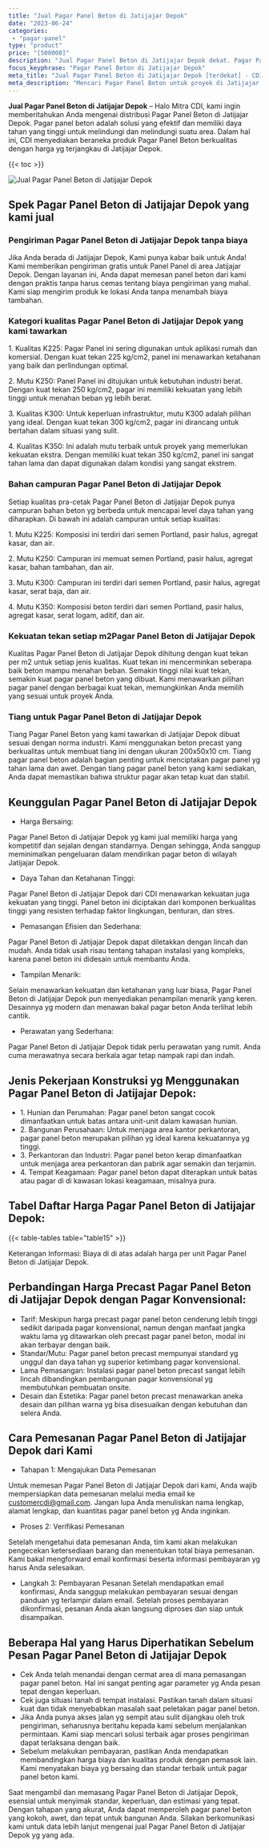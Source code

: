 ```yaml
---
title: "Jual Pagar Panel Beton di Jatijajar Depok"
date: "2023-06-24"
categories:
 - "pagar-panel"
type: "product"
price: "[500000]"
description: "Jual Pagar Panel Beton di Jatijajar Depok dekat. Pagar Panel Beton ini biasanya digunakan dalam project pembangunan sebagai pembatas area yang kuat dan awet. Hubungi kami untuk informasi lebih lanjut."
focus_keyphrase: "Pagar Panel Beton di Jatijajar Depok"
meta_title: "Jual Pagar Panel Beton di Jatijajar Depok [terdekat] - CDI"
meta_description: "Mencari Pagar Panel Beton untuk proyek di Jatijajar Depok? Kami menawarkan Pagar Panel Beton berkualitas untuk pembatas lahan. Dapatkan penawaran terbaik sekarang."
---
```


**Jual Pagar Panel Beton di Jatijajar Depok** – Halo Mitra CDI, kami ingin memberitahukan Anda mengenai distribusi Pagar Panel Beton di Jatijajar Depok. Pagar panel beton adalah solusi yang efektif dan memiliki daya tahan yang tinggi untuk melindungi dan melindungi suatu area. Dalam hal ini, CDI menyediakan beraneka produk Pagar Panel Beton berkualitas dengan harga yg terjangkau di Jatijajar Depok.

{{< toc >}}

![Jual Pagar Panel Beton di Jatijajar Depok](/images/pagar-panel/pagar-panel-26.jpg)

## Spek Pagar Panel Beton di Jatijajar Depok yang kami jual

### Pengiriman Pagar Panel Beton di Jatijajar Depok tanpa biaya

Jika Anda berada di Jatijajar Depok, Kami punya kabar baik untuk Anda! Kami memberikan pengiriman gratis untuk Panel Panel di area Jatijajar Depok. Dengan layanan ini, Anda dapat memesan panel beton dari kami dengan praktis tanpa harus cemas tentang biaya pengiriman yang mahal. Kami siap mengirim produk ke lokasi Anda tanpa menambah biaya tambahan.

### Kategori kualitas Pagar Panel Beton di Jatijajar Depok yang kami tawarkan

1\. Kualitas K225: Pagar Panel ini sering digunakan untuk aplikasi rumah dan komersial. Dengan kuat tekan 225 kg/cm2, panel ini menawarkan ketahanan yang baik dan perlindungan optimal.  

2\. Mutu K250: Panel Panel ini ditujukan untuk kebutuhan industri berat. Dengan kuat tekan 250 kg/cm2, pagar ini memiliki kekuatan yang lebih tinggi untuk menahan beban yg lebih berat.  

3\. Kualitas K300: Untuk keperluan infrastruktur, mutu K300 adalah pilihan yang ideal. Dengan kuat tekan 300 kg/cm2, pagar ini dirancang untuk bertahan dalam situasi yang sulit.  

4\. Kualitas K350: Ini adalah mutu terbaik untuk proyek yang memerlukan kekuatan ekstra. Dengan memiliki kuat tekan 350 kg/cm2, panel ini sangat tahan lama dan dapat digunakan dalam kondisi yang sangat ekstrem.

### Bahan campuran Pagar Panel Beton di Jatijajar Depok

Setiap kualitas pra-cetak Pagar Panel Beton di Jatijajar Depok punya campuran bahan beton yg berbeda untuk mencapai level daya tahan yang diharapkan. Di bawah ini adalah campuran untuk setiap kualitas:

1\. Mutu K225: Komposisi ini terdiri dari semen Portland, pasir halus, agregat kasar, dan air.

2\. Mutu K250: Campuran ini memuat semen Portland, pasir halus, agregat kasar, bahan tambahan, dan air.

3\. Mutu K300: Campuran ini terdiri dari semen Portland, pasir halus, agregat kasar, serat baja, dan air.

4\. Mutu K350: Komposisi beton terdiri dari semen Portland, pasir halus, agregat kasar, serat logam, aditif, dan air.

### Kekuatan tekan setiap m2Pagar Panel Beton di Jatijajar Depok

Kualitas Pagar Panel Beton di Jatijajar Depok dihitung dengan kuat tekan per m2 untuk setiap jenis kualitas. Kuat tekan ini mencerminkan seberapa baik beton mampu menahan beban. Semakin tinggi nilai kuat tekan, semakin kuat pagar panel beton yang dibuat. Kami menawarkan pilihan pagar panel dengan berbagai kuat tekan, memungkinkan Anda memilih yang sesuai untuk proyek Anda.

### Tiang untuk Pagar Panel Beton di Jatijajar Depok

Tiang Pagar Panel Beton yang kami tawarkan di Jatijajar Depok dibuat sesuai dengan norma industri. Kami menggunakan beton precast yang berkualitas untuk membuat tiang ini dengan ukuran 200x50x10 cm. Tiang pagar panel beton adalah bagian penting untuk menciptakan pagar panel yg tahan lama dan awet. Dengan tiang pagar panel beton yang kami sediakan, Anda dapat memastikan bahwa struktur pagar akan tetap kuat dan stabil.

## Keunggulan Pagar Panel Beton di Jatijajar Depok

*   Harga Bersaing:

Pagar Panel Beton di Jatijajar Depok yg kami jual memiliki harga yang kompetitif dan sejalan dengan standarnya. Dengan sehingga, Anda sanggup meminimalkan pengeluaran dalam mendirikan pagar beton di wilayah Jatijajar Depok.
*   Daya Tahan dan Ketahanan Tinggi:

Pagar Panel Beton di Jatijajar Depok dari CDI menawarkan kekuatan juga kekuatan yang tinggi. Panel beton ini diciptakan dari komponen berkualitas tinggi yang resisten terhadap faktor lingkungan, benturan, dan stres.
*   Pemasangan Efisien dan Sederhana:

Pagar Panel Beton di Jatijajar Depok dapat diletakkan dengan lincah dan mudah. Anda tidak usah risau tentang tahapan instalasi yang kompleks, karena panel beton ini didesain untuk membantu Anda.
*   Tampilan Menarik:

Selain menawarkan kekuatan dan ketahanan yang luar biasa, Pagar Panel Beton di Jatijajar Depok pun menyediakan penampilan menarik yang keren. Desainnya yg modern dan menawan bakal pagar beton Anda terlihat lebih cantik.
*   Perawatan yang Sederhana:

Pagar Panel Beton di Jatijajar Depok tidak perlu perawatan yang rumit. Anda cuma merawatnya secara berkala agar tetap nampak rapi dan indah.

## Jenis Pekerjaan Konstruksi yg Menggunakan Pagar Panel Beton di Jatijajar Depok:

*   1\. Hunian dan Perumahan: Pagar panel beton sangat cocok dimanfaatkan untuk batas antara unit-unit dalam kawasan hunian.
*   2\. Bangunan Perusahaan: Untuk menjaga area kantor perkantoran, pagar panel beton merupakan pilihan yg ideal karena kekuatannya yg tinggi.
*   3\. Perkantoran dan Industri: Pagar panel beton kerap dimanfaatkan untuk menjaga area perkantoran dan pabrik agar semakin dan terjamin.
*   4\. Tempat Keagamaan: Pagar panel beton dapat diterapkan untuk batas atau pagar di di kawasan lokasi keagamaan, misalnya pura.

## Tabel Daftar Harga Pagar Panel Beton di Jatijajar Depok:

{{< table-tables table="table15" >}}

Keterangan Informasi: Biaya di di atas adalah harga per unit Pagar Panel Beton di Jatijajar Depok.

## Perbandingan Harga Precast Pagar Panel Beton di Jatijajar Depok dengan Pagar Konvensional:

*   Tarif: Meskipun harga precast pagar panel beton cenderung lebih tinggi sedikit daripada pagar konvensional, namun dengan manfaat jangka waktu lama yg ditawarkan oleh precast pagar panel beton, modal ini akan terbayar dengan baik.
*   Standar/Mutu: Pagar panel beton precast mempunyai standard yg unggul dan daya tahan yg superior ketimbang pagar konvensional.
*   Lama Pemasangan: Instalasi pagar panel beton precast sangat lebih lincah dibandingkan pembangunan pagar konvensional yg membutuhkan pembuatan onsite.
*   Desain dan Estetika: Pagar panel beton precast menawarkan aneka desain dan pilihan warna yg bisa disesuaikan dengan kebutuhan dan selera Anda.

## Cara Pemesanan Pagar Panel Beton di Jatijajar Depok dari Kami

*   Tahapan 1: Mengajukan Data Pemesanan

Untuk memesan Pagar Panel Beton di Jatijajar Depok dari kami, Anda wajib mempersiapkan data pemesanan melalui media email ke customercdi@gmail.com. Jangan lupa Anda menuliskan nama lengkap, alamat lengkap, dan kuantitas pagar panel beton yg Anda inginkan.
*   Proses 2: Verifikasi Pemesanan

Setelah mengetahui data pemesanan Anda, tim kami akan melakukan pengecekan ketersediaan barang dan menentukan total biaya pemesanan. Kami bakal mengforward email konfirmasi beserta informasi pembayaran yg harus Anda selesaikan.
*   Langkah 3: Pembayaran Pesanan
Setelah mendapatkan email konfirmasi, Anda sanggup melakukan pembayaran sesuai dengan panduan yg terlampir dalam email. Setelah proses pembayaran dikonfirmasi, pesanan Anda akan langsung diproses dan siap untuk disampaikan.

## Beberapa Hal yang Harus Diperhatikan Sebelum Pesan Pagar Panel Beton di Jatijajar Depok

*   Cek Anda telah menandai dengan cermat area di mana pemasangan pagar panel beton. Hal ini sangat penting agar parameter yg Anda pesan tepat dengan keperluan.
*   Cek juga situasi tanah di tempat instalasi. Pastikan tanah dalam situasi kuat dan tidak menyebabkan masalah saat peletakan pagar panel beton.
*   Jika Anda punya akses jalan yg sempit atau sulit dijangkau oleh truk pengiriman, seharusnya beritahu kepada kami sebelum menjalankan permintaan. Kami siap mencari solusi terbaik agar proses pengiriman dapat terlaksana dengan baik.
*   Sebelum melakukan pembayaran, pastikan Anda mendapatkan membandingkan harga biaya dan kualitas produk dengan pemasok lain. Kami menyatakan biaya yg bersaing dan standar terbaik untuk pagar panel beton kami.

Saat mengambil dan memasang Pagar Panel Beton di Jatijajar Depok, esensial untuk menyimak standar, keperluan, dan estimasi yang tepat. Dengan tahapan yang akurat, Anda dapat memperoleh pagar panel beton yang kokoh, awet, dan tepat untuk bangunan Anda. Silakan berkomunikasi kami untuk data lebih lanjut mengenai jual Pagar Panel Beton di Jatijajar Depok yg yang ada.